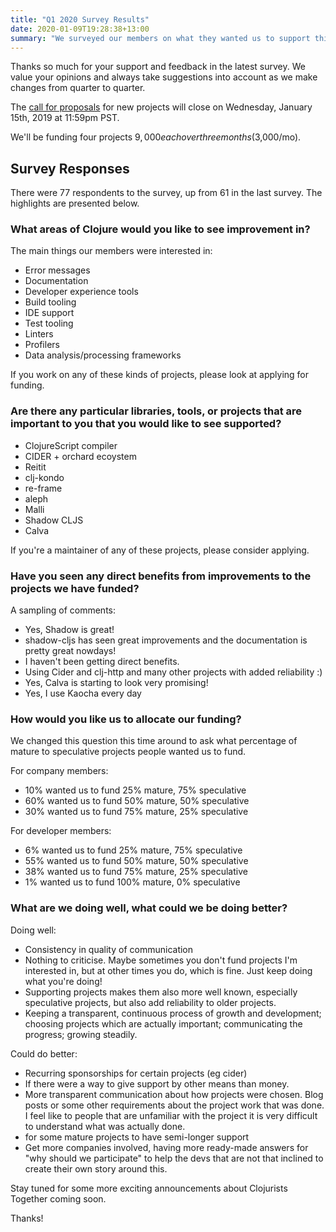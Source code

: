 ```yaml
---
title: "Q1 2020 Survey Results"
date: 2020-01-09T19:28:38+13:00
summary: "We surveyed our members on what they wanted us to support this round. The main things they were interested in were Error messages, Documentation, Developer experience tools, Build tooling, IDE support, Test tooling, Linters, Profilers, and Data analysis/processing frameworks"
---
```


Thanks so much for your support and feedback in the latest survey. We value your opinions and always take suggestions into account as we make changes from quarter to quarter.

The [call for proposals](/open-source/) for new projects will close on Wednesday, January 15th, 2019 at 11:59pm PST.

We'll be funding four projects $9,000 each over three months ($3,000/mo).

## Survey Responses

There were 77 respondents to the survey, up from 61 in the last survey. The highlights are presented below.

### What areas of Clojure would you like to see improvement in?

The main things our members were interested in:

- Error messages
- Documentation
- Developer experience tools
- Build tooling
- IDE support
- Test tooling
- Linters
- Profilers
- Data analysis/processing frameworks

If you work on any of these kinds of projects, please look at applying for funding.

### Are there any particular libraries, tools, or projects that are important to you that you would like to see supported?

- ClojureScript compiler
- CIDER + orchard ecoystem
- Reitit
- clj-kondo
- re-frame
- aleph
- Malli
- Shadow CLJS
- Calva

If you're a maintainer of any of these projects, please consider applying.

### Have you seen any direct benefits from improvements to the projects we have funded?

A sampling of comments:

- Yes, Shadow is great!
- shadow-cljs has seen great improvements and the documentation is pretty great nowdays!
- I haven't been getting direct benefits.
- Using Cider and clj-http and many other projects with added reliability :)
- Yes, Calva is starting to look very promising!
- Yes, I use Kaocha every day

### How would you like us to allocate our funding?

We changed this question this time around to ask what percentage of mature to speculative projects people wanted us to fund.

For company members:

- 10% wanted us to fund 25% mature, 75% speculative
- 60% wanted us to fund 50% mature, 50% speculative
- 30% wanted us to fund 75% mature, 25% speculative

For developer members:

- 6% wanted us to fund 25% mature, 75% speculative
- 55% wanted us to fund 50% mature, 50% speculative
- 38% wanted us to fund 75% mature, 25% speculative
- 1% wanted us to fund 100% mature, 0% speculative

### What are we doing well, what could we be doing better?

Doing well:

- Consistency in quality of communication
- Nothing to criticise. Maybe sometimes you don't fund projects I'm interested in, but at other times you do, which is fine. Just keep doing what you're doing!
- Supporting projects makes them also more well known, especially speculative projects, but also add reliability to older projects.
- Keeping a transparent, continuous process of growth and development; choosing projects which are actually important; communicating the progress; growing steadily.

Could do better:

- Recurring sponsorships for certain projects (eg cider)
- If there were a way to give support by other means than money.
- More transparent communication about how projects were chosen. Blog posts or some other requirements about the project work that was done. I feel like to people that are unfamiliar with the project it is very difficult to understand what was actually done.
- for some mature projects to have semi-longer support
- Get more companies involved, having more ready-made answers for "why should we participate" to help the devs that are not that inclined to create their own story around this.

Stay tuned for some more exciting announcements about Clojurists Together coming soon.

Thanks!
